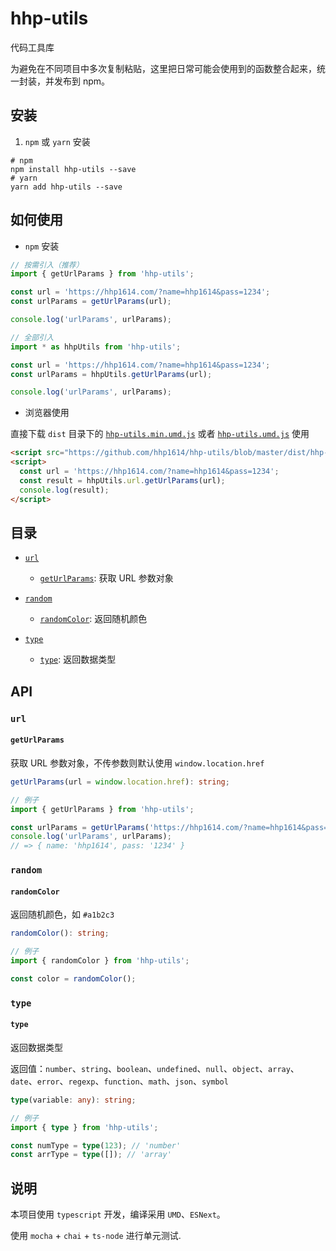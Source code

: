 # hhp-utils

代码工具库

为避免在不同项目中多次复制粘贴，这里把日常可能会使用到的函数整合起来，统一封装，并发布到 npm。

## 安装

1. `npm` 或 `yarn` 安装

```shell
# npm
npm install hhp-utils --save
# yarn
yarn add hhp-utils --save
```

## 如何使用

- `npm` 安装

```ts
// 按需引入（推荐）
import { getUrlParams } from 'hhp-utils';

const url = 'https://hhp1614.com/?name=hhp1614&pass=1234';
const urlParams = getUrlParams(url);

console.log('urlParams', urlParams);
```

```ts
// 全部引入
import * as hhpUtils from 'hhp-utils';

const url = 'https://hhp1614.com/?name=hhp1614&pass=1234';
const urlParams = hhpUtils.getUrlParams(url);

console.log('urlParams', urlParams);
```

- 浏览器使用

直接下载 `dist` 目录下的 [`hhp-utils.min.umd.js`](https://github.com/hhp1614/hhp-utils/blob/master/dist/hhp-utils.min.umd.js) 或者 [`hhp-utils.umd.js`](https://github.com/hhp1614/hhp-utils/blob/master/dist/hhp-utils.umd.js) 使用

```html
<script src="https://github.com/hhp1614/hhp-utils/blob/master/dist/hhp-utils.min.js"></script>
<script>
  const url = 'https://hhp1614.com/?name=hhp1614&pass=1234';
  const result = hhpUtils.url.getUrlParams(url);
  console.log(result);
</script>
```

## 目录

- [`url`](#url)

  - [`getUrlParams`](#getUrlParams): 获取 URL 参数对象

- [`random`](#random)

  - [`randomColor`](#randomColor): 返回随机颜色

- [`type`](#type)

  - [`type`](#type): 返回数据类型

## API

### `url`

#### `getUrlParams`

获取 URL 参数对象，不传参数则默认使用 `window.location.href`

```ts
getUrlParams(url = window.location.href): string;

// 例子
import { getUrlParams } from 'hhp-utils';

const urlParams = getUrlParams('https://hhp1614.com/?name=hhp1614&pass=1234');
console.log('urlParams', urlParams);
// => { name: 'hhp1614', pass: '1234' }
```

### `random`

#### `randomColor`

返回随机颜色，如 `#a1b2c3`

```ts
randomColor(): string;

// 例子
import { randomColor } from 'hhp-utils';

const color = randomColor();
```

### `type`

#### `type`

返回数据类型

返回值：`number`、`string`、`boolean`、`undefined`、`null`、`object`、`array`、`date`、`error`、`regexp`、`function`、`math`、`json`、`symbol`

```ts
type(variable: any): string;

// 例子
import { type } from 'hhp-utils';

const numType = type(123); // 'number'
const arrType = type([]); // 'array'
```

## 说明

本项目使用 `typescript` 开发，编译采用 `UMD`、`ESNext`。

使用 `mocha` + `chai` + `ts-node` 进行单元测试.

